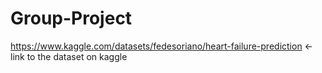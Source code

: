 # Group-Project


https://www.kaggle.com/datasets/fedesoriano/heart-failure-prediction <- link to the dataset on kaggle
